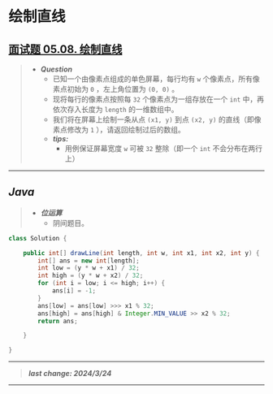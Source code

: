 # 绘制直线

## [面试题 05.08. 绘制直线](https://leetcode.cn/problems/draw-line-lcci/)

> - ***Question***
>   - 已知一个由像素点组成的单色屏幕，每行均有 `w` 个像素点，所有像素点初始为 `0` ，左上角位置为 `(0, 0)` 。
>   - 现将每行的像素点按照每 `32` 个像素点为一组存放在一个 `int` 中，再依次存入长度为 `length` 的一维数组中。
>   - 我们将在屏幕上绘制一条从点 `(x1, y)` 到点 `(x2, y)` 的直线（即像素点修改为 `1` ），请返回绘制过后的数组。
>   - ***tips:***
>     - 用例保证屏幕宽度 `w` 可被 `32` 整除（即一个 `int` 不会分布在两行上）

---

## *Java*

> - ***位运算***
>   - 阴间题目。

```java
class Solution {

    public int[] drawLine(int length, int w, int x1, int x2, int y) {
        int[] ans = new int[length];
        int low = (y * w + x1) / 32;
        int high = (y * w + x2) / 32;
        for (int i = low; i <= high; i++) {
            ans[i] = -1;
        }
        ans[low] = ans[low] >>> x1 % 32;
        ans[high] = ans[high] & Integer.MIN_VALUE >> x2 % 32;
        return ans;

    }

}
```

---

> ***last change: 2024/3/24***

---
